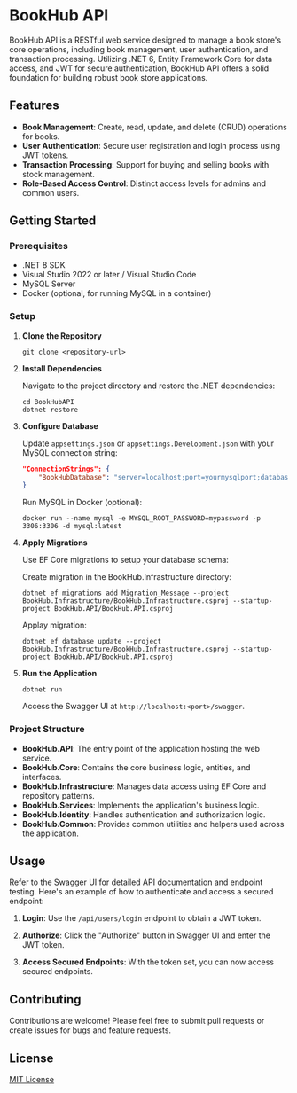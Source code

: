 # BookHub API

BookHub API is a RESTful web service designed to manage a book store's core operations, including book management, user authentication, and transaction processing. Utilizing .NET 6, Entity Framework Core for data access, and JWT for secure authentication, BookHub API offers a solid foundation for building robust book store applications.

## Features

- **Book Management**: Create, read, update, and delete (CRUD) operations for books.
- **User Authentication**: Secure user registration and login process using JWT tokens.
- **Transaction Processing**: Support for buying and selling books with stock management.
- **Role-Based Access Control**: Distinct access levels for admins and common users.

## Getting Started

### Prerequisites

- .NET 8 SDK
- Visual Studio 2022 or later / Visual Studio Code
- MySQL Server
- Docker (optional, for running MySQL in a container)

### Setup

1. **Clone the Repository**

    ```
    git clone <repository-url>
    ```

2. **Install Dependencies**

    Navigate to the project directory and restore the .NET dependencies:

    ```
    cd BookHubAPI
    dotnet restore
    ```

3. **Configure Database**

    Update `appsettings.json` or `appsettings.Development.json` with your MySQL connection string:

    ```json
    "ConnectionStrings": {
        "BookHubDatabase": "server=localhost;port=yourmysqlport;database=bookhub;user=myuser;password=mypassword"
    }
    ```

    Run MySQL in Docker (optional):

    ```
    docker run --name mysql -e MYSQL_ROOT_PASSWORD=mypassword -p 3306:3306 -d mysql:latest
    ```

4. **Apply Migrations**

    Use EF Core migrations to setup your database schema:

    Create migration in the BookHub.Infrastructure directory:
    
    ```
    dotnet ef migrations add Migration_Message --project BookHub.Infrastructure/BookHub.Infrastructure.csproj --startup-project BookHub.API/BookHub.API.csproj
    ```

    Applay migration:
    
    ```
    dotnet ef database update --project BookHub.Infrastructure/BookHub.Infrastructure.csproj --startup-project BookHub.API/BookHub.API.csproj
    ```

5. **Run the Application**

    ```
    dotnet run
    ```

    Access the Swagger UI at `http://localhost:<port>/swagger`.

### Project Structure

- **BookHub.API**: The entry point of the application hosting the web service.
- **BookHub.Core**: Contains the core business logic, entities, and interfaces.
- **BookHub.Infrastructure**: Manages data access using EF Core and repository patterns.
- **BookHub.Services**: Implements the application's business logic.
- **BookHub.Identity**: Handles authentication and authorization logic.
- **BookHub.Common**: Provides common utilities and helpers used across the application.

## Usage

Refer to the Swagger UI for detailed API documentation and endpoint testing. Here's an example of how to authenticate and access a secured endpoint:

1. **Login**: Use the `/api/users/login` endpoint to obtain a JWT token.

2. **Authorize**: Click the "Authorize" button in Swagger UI and enter the JWT token.

3. **Access Secured Endpoints**: With the token set, you can now access secured endpoints.

## Contributing

Contributions are welcome! Please feel free to submit pull requests or create issues for bugs and feature requests.

## License

[MIT License](LICENSE)
